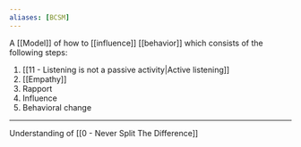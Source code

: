 ```yaml
---
aliases: [BCSM]
---
```


A [[Model]] of how to [[influence]] [[behavior]] which consists of the following steps:

1. [[11 - Listening is not a passive activity|Active listening]]
2. [[Empathy]]
3. Rapport
4. Influence
5. Behavioral change

---

Understanding of [[0 - Never Split The Difference]]
